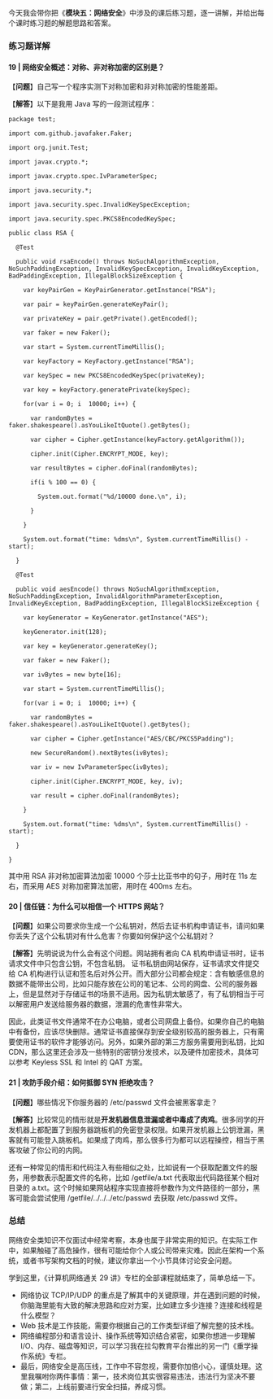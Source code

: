 今天我会带你把《**模块五：网络安全**》中涉及的课后练习题，逐一讲解，并给出每个课时练习题的解题思路和答案。

### 练习题详解

#### 19 | 网络安全概述：对称、非对称加密的区别是？

【**问题**】自己写一个程序实测下对称加密和非对称加密的性能差距。

【**解答**】以下是我用 Java 写的一段测试程序：

```
package test;

import com.github.javafaker.Faker;

import org.junit.Test;

import javax.crypto.*;

import javax.crypto.spec.IvParameterSpec;

import java.security.*;

import java.security.spec.InvalidKeySpecException;

import java.security.spec.PKCS8EncodedKeySpec;

public class RSA {

  @Test

  public void rsaEncode() throws NoSuchAlgorithmException, NoSuchPaddingException, InvalidKeySpecException, InvalidKeyException, BadPaddingException, IllegalBlockSizeException {

    var keyPairGen = KeyPairGenerator.getInstance("RSA");

    var pair = keyPairGen.generateKeyPair();

    var privateKey = pair.getPrivate().getEncoded();

    var faker = new Faker();

    var start = System.currentTimeMillis();

    var keyFactory = KeyFactory.getInstance("RSA");

    var keySpec = new PKCS8EncodedKeySpec(privateKey);

    var key = keyFactory.generatePrivate(keySpec);

    for(var i = 0; i  10000; i++) {

      var randomBytes = faker.shakespeare().asYouLikeItQuote().getBytes();

      var cipher = Cipher.getInstance(keyFactory.getAlgorithm());

      cipher.init(Cipher.ENCRYPT_MODE, key);

      var resultBytes = cipher.doFinal(randomBytes);

      if(i % 100 == 0) {

        System.out.format("%d/10000 done.\n", i);

      }

    }

    System.out.format("time: %dms\n", System.currentTimeMillis() - start);

  }

  @Test

  public void aesEncode() throws NoSuchAlgorithmException, NoSuchPaddingException, InvalidAlgorithmParameterException, InvalidKeyException, BadPaddingException, IllegalBlockSizeException {

    var keyGenerator = KeyGenerator.getInstance("AES");

    keyGenerator.init(128);

    var key = keyGenerator.generateKey();

    var faker = new Faker();

    var ivBytes = new byte[16];

    var start = System.currentTimeMillis();

    for(var i = 0; i  10000; i++) {

      var randomBytes = faker.shakespeare().asYouLikeItQuote().getBytes();

      var cipher = Cipher.getInstance("AES/CBC/PKCS5Padding");

      new SecureRandom().nextBytes(ivBytes);

      var iv = new IvParameterSpec(ivBytes);

      cipher.init(Cipher.ENCRYPT_MODE, key, iv);

      var result = cipher.doFinal(randomBytes);

    }

    System.out.format("time: %dms\n", System.currentTimeMillis() - start);

  }

}
```

其中用 RSA 非对称加密算法加密 10000 个莎士比亚书中的句子，用时在 11s 左右，而采用 AES 对称加密算法加密，用时在 400ms 左右。

#### 20 | 信任链：为什么可以相信一个 HTTPS 网站？

【**问题**】如果公司要求你生成一个公私钥对，然后去证书机构申请证书，请问如果你丢失了这个公私钥对有什么危害？你要如何保护这个公私钥对？

【**解答**】先明说说为什么会有这个问题。网站拥有者向 CA 机构申请证书时，证书请求文件中只包含公钥，不包含私钥。 证书私钥由网站保存，证书请求文件提交给 CA 机构进行认证和签名后对外公开。而大部分公司都会规定：含有敏感信息的数据不能带出公司，比如只能存放在公司的笔记本、公司的网盘、公司的服务器上，但是显然对于存储证书的场景不适用。因为私钥太敏感了，有了私钥相当于可以解密用户发送给服务器的数据，泄漏的危害性非常大。

因此，此类证书文件通常不在办公电脑，或者公司网盘上备份。如果你自己的电脑中有备份，应该尽快删除。通常证书直接保存到安全级别较高的服务器上，只有需要使用证书的软件才能够访问。另外，如果外部的第三方服务需要用到私钥，比如 CDN，那么这里还会涉及一些特别的密钥分发技术，以及硬件加密技术，具体可以参考 Keyless SSL 和 Intel 的 QAT 方案。

#### 21 | 攻防手段介绍：如何抵御 SYN 拒绝攻击？

【**问题**】哪些情况下你服务器的 /etc/passwd 文件会被黑客拿走？

【**解答**】比较常见的情形就是**开发机器信息泄漏或者中毒成了肉鸡**。很多同学的开发机器上都配置了到服务器跳板机的免密登录权限。如果开发机器上公钥泄漏，黑客就有可能登入跳板机。如果成了肉鸡，那么很多行为都可以远程操控，相当于黑客攻破了你公司的内网。

还有一种常见的情形和代码注入有些相似之处，比如说有一个获取配置文件的服务，用参数表示配置文件的名称，比如 /getfile/a.txt 代表取出代码路径某个相对目录的 a.txt。这个时候如果网站程序实现直接将参数作为文件路径的一部分，黑客可能会尝试使用 /getfile/../../../etc/passwd 去获取 /etc/passwd 文件。

### 总结

网络安全类知识不仅面试中经常考察，本身也属于非常实用的知识。在实际工作中，如果触碰了高危操作，很有可能给你个人或公司带来灾难。因此在架构一个系统，或者书写架构文档的时候，建议你拿出一个小节具体讨论安全问题。

学到这里，《计算机网络通关 29 讲》专栏的全部课程就结束了，简单总结一下。

- 网络协议 TCP/IP/UDP 的重点是了解其中的关键原理，并在遇到问题的时候，你脑海里能有大致的解决思路和应对方案，比如建立多少连接？连接和线程是什么模型？
- Web 技术是工作技能，需要你根据自己的工作类型详细了解完整的技术栈。
- 网络编程部分和语言设计、操作系统等知识结合紧密，如果你想进一步理解 I/O、内存、磁盘等知识，可以学习我在拉勾教育平台推出的另一门《重学操作系统》专栏。
- 最后，网络安全是高压线，工作中不容忽视，需要你加倍小心，谨慎处理。这里我嘱咐你两件事情：第一，技术岗位其实很容易违法，违法行为坚决不要做；第二，上线前要进行安全扫描，养成习惯。